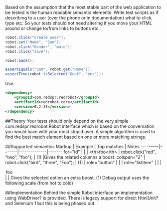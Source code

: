 Based on the assumption that the most stable part of the web application to be tested is the human readable semantic elements. Write test scripts as if describing to a user (over the phone or in documentation) what to click, type etc. So your tests should not need altering if you move your HTML around or change to/from links to buttons etc.
```java
robot.click("create user");
robot.set("Name", "Sam");
robot.click("Gender", "male");
robot.click("save");

robot.back();

assertEquals("Sam", robot.get("Name"));
assertTrue(robot.isSelected("Geek", "yes"));
```
Use
```xml
<dependency>
    <groupId>com.redspr.redrobot</groupId>
    <artifactId>redrobot-core</artifactId>
    <version>0.2.13</version>
</dependency>
```
##Theory
Your tests should only depend on the very simple com.redspr.redrobot.Robot interface which is based on the conversation you would have with your most stupid user. A simple algorithm is used to find the best match element based on one or more matching strings.

##Supported semantics
Markup | Example |	Top matches	| Notes
---------|-------|--------------|-------
for="id" |		   |              |
&lt;th>foo&lt;/th> |	robot.click("red", "two", "foo");	| (1)	 |Gives the related columns a boost.
colspan="2" |	robot.click("bird", "three", "Foo"); |	 (1)	 |
role="button"	|		| |
role="listitem" | | |
<option selected>foo</option>	 | | 		Gives the selected option an extra boost.
(1) Debug output uses the following scale (from hot to cold) 

##Implementation
Behind the simple Robot interface an implementation using WebDriver? is provided. There is legacy support for direct HtmlUnit? and Selenium 1 but this is being phased out.
